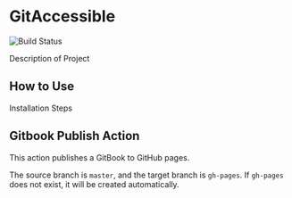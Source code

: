 GitAccessible
=============
![Build Status](https://github.com/OhioNET/GitAccessible/workflows/build/badge.svg)

Description of Project

## How to Use

Installation Steps

## Gitbook Publish Action

This action publishes a GitBook to GitHub pages.

The source branch is `master`, and the target branch is `gh-pages`. If `gh-pages` does not exist, it will be created automatically.

